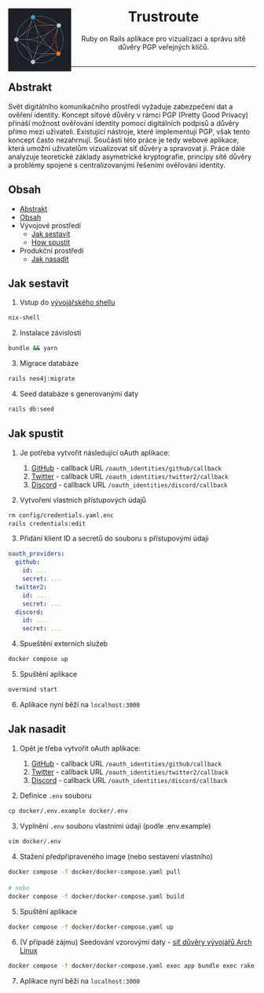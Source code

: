 <center>
<img align="left" src="https://github.com/Tarasa24/trustroute/blob/main/public/img/logo_400x400.png?raw=true" height="128">
<h1>Trustroute</h1>
Ruby on Rails aplikace pro vizualizaci a správu sítě důvěry PGP veřejných klíčů.
</center>
</br>

---

## Abstrakt

Svět digitálního komunikačního prostředí vyžaduje zabezpečení dat a ověření identity. Koncept síťové důvěry v rámci PGP (Pretty Good Privacy)
přináší možnost ověřování identity pomocí digitálních podpisů a důvěry přímo mezi uživateli. Existující nástroje, které implementují PGP, však tento koncept často nezahrnují.
Součásti této práce je tedy webové aplikace, která umožní uživatelům vizualizovat síť důvěry a spravovat ji.
Práce dále analyzuje teoretické základy asymetrické kryptografie, principy sítě důvěry a problémy spojené s centralizovanými řešeními ověřování identity.


## Obsah

- [Abstrakt](#abstrakt)
- [Obsah](#obsah)
- Vývojové prostředí
  - [Jak sestavit](#jak-sestavit)
  - [How spustit](#jak-spustit)
- Produkční prostředí
  - [Jak nasadit](#jak-nasadit)

## Jak sestavit

1. Vstup do [vývojářského shellu](https://nixos.org/)
```bash
nix-shell
```

2. Instalace závislosti
```bash
bundle && yarn
```

3. Migrace databáze
```bash
rails neo4j:migrate
```

4. Seed databáze s generovanými daty
```bash
rails db:seed
```

## Jak spustit

1. Je potřeba vytvořit následující oAuth aplikace:
    1. [GitHub](https://github.com/settings/applications/new) - callback URL `/oauth_identities/github/callback`
    2. [Twitter](https://developer.twitter.com/en/apps) - callback URL `/oauth_identities/twitter2/callback`
    3. [Discord](https://discord.com/developers/applications) - callback URL `/oauth_identities/discord/callback`

2. Vytvoření vlastních přístupových údajů
```bash
rm config/credentials.yaml.enc
rails credentials:edit
```

3. Přidání klient ID a secretů do souboru s přístupovými údaji
```yaml
oauth_providers:
  github:
    id: ...
    secret: ...
  twitter2:
    id: ...
    secret: ...
  discord:
    id: ...
    secret: ...
```

4. Spueštění externích služeb
```bash
docker compose up
```

5. Spuštění aplikace
```bash
overmind start
```

6. Aplikace nyní běží na `localhost:3000`

## Jak nasadit

1. Opět je třeba vytvořit oAuth aplikace:
    1. [GitHub](https://github.com/settings/applications/new) - callback URL `/oauth_identities/github/callback`
    2. [Twitter](https://developer.twitter.com/en/apps) - callback URL `/oauth_identities/twitter2/callback`
    3. [Discord](https://discord.com/developers/applications) - callback URL `/oauth_identities/discord/callback`

2. Definice `.env` souboru
```bash
cp docker/.env.example docker/.env
```

3. Vyplnění `.env` souboru vlastními údaji (podle .env.example)
```bash
vim docker/.env
```

4. Stažení předpřipraveného image (nebo sestavení vlastního)
```bash
docker compose -f docker/docker-compose.yaml pull

# nebo
docker compose -f docker/docker-compose.yaml build
```

5. Spuštění aplikace
```bash
docker compose -f docker/docker-compose.yaml up
```

6. (V případě zájmu) Seedování vzorovými daty - [síť důvěry vývojářů Arch Linux](https://archlinux.org/master-keys/)
```bash
docker compose -f docker/docker-compose.yaml exec app bundle exec rake db:seed
```

7. Aplikace nyní běží na `localhost:3000`
